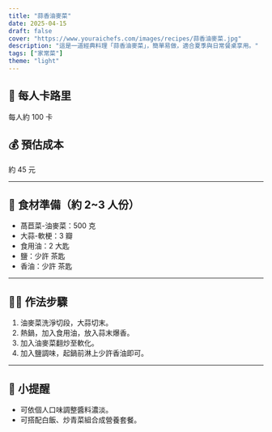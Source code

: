 ```yaml
---
title: "蒜香油麥菜"
date: 2025-04-15
draft: false
cover: "https://www.youraichefs.com/images/recipes/蒜香油麥菜.jpg"
description: "這是一道經典料理「蒜香油麥菜」，簡單易做，適合夏季與日常餐桌享用。"
tags: ["家常菜"]
theme: "light"
---
```


## 🥄 每人卡路里  
每人約 100 卡

## 💰 預估成本  
約 45 元

---

## 🧾 食材準備（約 2~3 人份）

- 萵苣菜-油麥菜：500 克
- 大蒜-軟梗：3 瓣
- 食用油：2 大匙
- 鹽：少許 茶匙
- 香油：少許 茶匙

---

## 👩‍🍳 作法步驟

1. 油麥菜洗淨切段，大蒜切末。
2. 熱鍋，加入食用油，放入蒜末爆香。
3. 加入油麥菜翻炒至軟化。
4. 加入鹽調味，起鍋前淋上少許香油即可。

---

## 📝 小提醒

- 可依個人口味調整醬料濃淡。
- 可搭配白飯、炒青菜組合成營養套餐。
